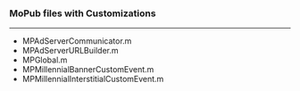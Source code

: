 ### MoPub files with Customizations
----

* MPAdServerCommunicator.m
* MPAdServerURLBuilder.m
* MPGlobal.m
* MPMillennialBannerCustomEvent.m
* MPMillennialInterstitialCustomEvent.m
